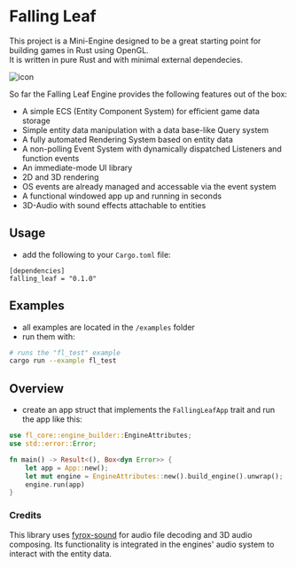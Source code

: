 # Falling Leaf
This project is a Mini-Engine designed to be a great starting point for building games in Rust using OpenGL.\
It is written in pure Rust and with minimal external dependecies.

![icon](https://github.com/luca-jt/Falling-Leaf/assets/82292985/c87b1c7c-119f-4934-9eb2-0854884bc3f5)

So far the Falling Leaf Engine provides the following features out of the box:
- A simple ECS (Entity Component System) for efficient game data storage
- Simple entity data manipulation with a data base-like Query system
- A fully automated Rendering System based on entity data
- A non-polling Event System with dynamically dispatched Listeners and function events
- An immediate-mode UI library
- 2D and 3D rendering
- OS events are already managed and accessable via the event system
- A functional windowed app up and running in seconds
- 3D-Audio with sound effects attachable to entities

## Usage
- add the following to your `Cargo.toml` file:
```
[dependencies]
falling_leaf = "0.1.0"
```

## Examples
- all examples are located in the `/examples` folder
- run them with:
```sh
# runs the "fl_test" example
cargo run --example fl_test
```

## Overview
- create an app struct that implements the `FallingLeafApp` trait and run the app like this:
```rs
use fl_core::engine_builder::EngineAttributes;
use std::error::Error;

fn main() -> Result<(), Box<dyn Error>> {
    let app = App::new();
    let mut engine = EngineAttributes::new().build_engine().unwrap();
    engine.run(app)
}
```

### Credits
This library uses [fyrox-sound](https://github.com/FyroxEngine/Fyrox/tree/master/fyrox-sound) for audio file decoding and 3D audio composing. Its functionality is integrated in the engines' audio system to interact with the entity data.
